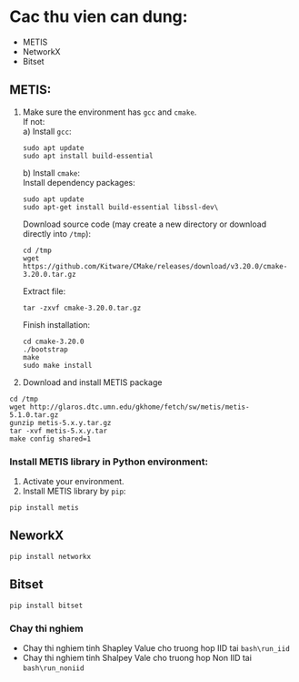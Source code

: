 # Cac thu vien can dung:
- METIS
- NetworkX
- Bitset
## METIS:
1) Make sure the environment has `gcc` and `cmake`.\
   If not:\
   a) Install `gcc`:
   ```
   sudo apt update
   sudo apt install build-essential
   ```
   b) Install `cmake`:\
   Install dependency packages:
   ```
   sudo apt update
   sudo apt-get install build-essential libssl-dev\
   ```
   Download source code (may create a new directory or download directly into `/tmp`):
   ```
   cd /tmp
   wget https://github.com/Kitware/CMake/releases/download/v3.20.0/cmake-3.20.0.tar.gz
   ```
   Extract file:
   ```
   tar -zxvf cmake-3.20.0.tar.gz
   ```
   Finish installation:
   ```
   cd cmake-3.20.0
   ./bootstrap
   make
   sudo make install
   ```
2) Download and install METIS package
```
cd /tmp
wget http://glaros.dtc.umn.edu/gkhome/fetch/sw/metis/metis-5.1.0.tar.gz
gunzip metis-5.x.y.tar.gz
tar -xvf metis-5.x.y.tar
make config shared=1
```
### Install METIS library in Python environment:
1) Activate your environment.
2) Install METIS library by `pip`:
```
pip install metis
```
## NeworkX
```
pip install networkx
```
## Bitset
```
pip install bitset
```

### Chay thi nghiem

- Chay thi nghiem tinh Shapley Value cho truong hop IID tai `bash\run_iid`
- Chay thi nghiem tinh Shalpey Vale cho truong hop Non IID tai `bash\run_noniid`
